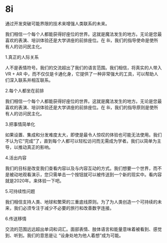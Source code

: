 # 8i


通过开发突破可能界限的技术来增强人类联系的未来。

我们相信一个每个人都能获得好座位的世界。这就是魔法发生的地方。无论是您最喜欢的表演、培训体验还是大学讲座的前排座位。在 8i，我们的指导使命是使所有人的访问民主化。 

1.真正的人际关系 

人不是表情符号。我们的交流超出了我们的语言范围。我们相信，将真实的人带入 VR + AR 中，而不仅仅是卡通化身，它提供了一种非常强大的工具，可以帮助人们深入联系并相互联系。 

2.每个人都坐在前排

我们相信一个每个人都能获得好座位的世界。这就是魔法发生的地方。无论是您最喜欢的表演、培训体验还是大学讲座的前排座位。在 8i，我们的指导原则是使所有人的访问民主化。 

3.把事情简单化

如果设置、集成和分发难度太大，即使是最令人惊叹的体验也可能无法使用。我们不认为它“完成”了，直到每个人都可以轻松访问而无需成为学者。我们以简单为主导，以推动真正的影响。 

4.活出内容

我们的目标是改变我们查看内容以及与内容互动的方式。我们想要一个世界，而不是被动地观看演示，您只需单击一个按钮就可以被传送到一个新的现实中。看内容就是2020年。来体验一下吧。

5.可持续性问题

我们相信支持人类、地球和繁荣的三重底线原则。为了为人类创造一个可持续的未来，我们必须专注于减少不必要的旅行和改善数字连接。 

6.传送移情

交流的范围远远超出单词和词汇。面部表情、肢体语言和能量意味着被看到、感觉到、听到。我们的意思是让 “设身处地为他人着想”成为可能。 
